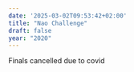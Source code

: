 ```yaml
---
date: '2025-03-02T09:53:42+02:00'
title: "Nao Challenge"
draft: false
year: "2020"
---
```

Finals cancelled due to covid